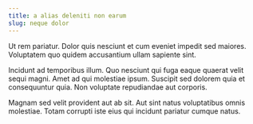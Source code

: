 ```yaml
---
title: a alias deleniti non earum
slug: neque dolor
---
```


Ut rem pariatur. Dolor quis nesciunt et cum eveniet impedit sed maiores. Voluptatem quo quidem accusantium ullam sapiente sint.

Incidunt ad temporibus illum. Quo nesciunt qui fuga eaque quaerat velit sequi magni. Amet ad qui molestiae ipsum. Suscipit sed dolorem quia et consequuntur quia. Non voluptate repudiandae aut corporis.

Magnam sed velit provident aut ab sit. Aut sint natus voluptatibus omnis molestiae. Totam corrupti iste eius qui incidunt pariatur cumque natus.
